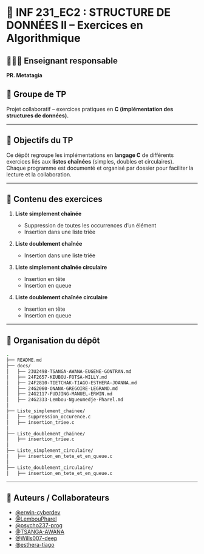 # 📘 INF 231_EC2 : STRUCTURE DE DONNÉES II – Exercices en Algorithmique  
## 👨🏾‍🏫 Enseignant responsable  

**PR. Metatagia** 

## 👥 Groupe de TP  

Projet collaboratif – exercices pratiques en **C (implémentation des structures de données).**  

---

## 📌 Objectifs du TP  

Ce dépôt regroupe les implémentations en **langage C** de différents exercices liés aux **listes chaînées** (simples, doubles et circulaires).  
Chaque programme est documenté et organisé par dossier pour faciliter la lecture et la collaboration.  

---

## 📂 Contenu des exercices  

1. **Liste simplement chaînée**  
   - Suppression de toutes les occurrences d’un élément  
   - Insertion dans une liste triée  

2. **Liste doublement chaînée**  
   - Insertion dans une liste triée  

3. **Liste simplement chaînée circulaire**  
   - Insertion en tête  
   - Insertion en queue  

4. **Liste doublement chaînée circulaire**  
   - Insertion en tête  
   - Insertion en queue  

---

## 📖 Organisation du dépôt  

```bash
.
├── README.md
├── docs/
│   ├── 23U2498-TSANGA-AWANA-EUGENE-GONTRAN.md
│   ├── 24F2657-KEUBOU-FOTSA-WILLY.md
│   ├── 24F2810-TIETCHAK-TIAGO-ESTHERA-JOANNA.md
│   ├── 24G2060-ONANA-GREGOIRE-LEGRAND.md
│   ├── 24G2117-FUDJING-MANUEL-ERWIN.md
│   ├── 24G2333-Lembou-Ngueumedje-Pharel.md
│
├── Liste_simplement_chainee/
│   ├── suppression_occurence.c
│   ├── insertion_triee.c
│
├── Liste_doublement_chainee/
│   ├── insertion_triee.c
│
├── Liste_simplement_circulaire/
│   ├── insertion_en_tete_et_en_queue.c
│
├── Liste_doublement_circulaire/
│   ├── insertion_en_tete_et_en_queue.c


``` 

---

## 👤 Auteurs / Collaborateurs  


- [@erwin-cyberdev](https://github.com/erwin-cyberdev)  
- [@LembouPharel](https://github.com/LembouPharel)  
- [@psycho237-prog](https://github.com/psycho237-prog)  
- [@TSANGA-AWANA](https://github.com/TSANGA-AWANA)  
- [@Wills007-deep](https://github.com/Wills007-deep)  
- [@esthera-tiago](https://github.com/esthera-tiago)



